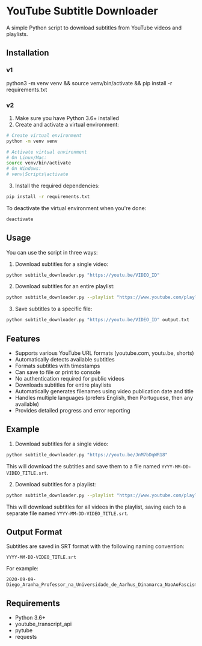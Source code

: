 # YouTube Subtitle Downloader

A simple Python script to download subtitles from YouTube videos and playlists.

## Installation

### v1

python3 -m venv venv && source venv/bin/activate && pip install -r requirements.txt

### v2

1. Make sure you have Python 3.6+ installed
2. Create and activate a virtual environment:
```bash
# Create virtual environment
python -m venv venv

# Activate virtual environment
# On Linux/Mac:
source venv/bin/activate
# On Windows:
# venv\Scripts\activate
```
3. Install the required dependencies:
```bash
pip install -r requirements.txt
```

To deactivate the virtual environment when you're done:
```bash
deactivate
```

## Usage

You can use the script in three ways:

1. Download subtitles for a single video:
```bash
python subtitle_downloader.py "https://youtu.be/VIDEO_ID"
```

2. Download subtitles for an entire playlist:
```bash
python subtitle_downloader.py --playlist "https://www.youtube.com/playlist?list=PLAYLIST_ID"
```

3. Save subtitles to a specific file:
```bash
python subtitle_downloader.py "https://youtu.be/VIDEO_ID" output.txt
```

## Features

- Supports various YouTube URL formats (youtube.com, youtu.be, shorts)
- Automatically detects available subtitles
- Formats subtitles with timestamps
- Can save to file or print to console
- No authentication required for public videos
- Downloads subtitles for entire playlists
- Automatically generates filenames using video publication date and title
- Handles multiple languages (prefers English, then Portuguese, then any available)
- Provides detailed progress and error reporting

## Example

1. Download subtitles for a single video:
```bash
python subtitle_downloader.py "https://youtu.be/JnM7bDqWR18"
```
This will download the subtitles and save them to a file named `YYYY-MM-DD-VIDEO_TITLE.srt`.

2. Download subtitles for a playlist:
```bash
python subtitle_downloader.py --playlist "https://www.youtube.com/playlist?list=PLAYLIST_ID"
```
This will download subtitles for all videos in the playlist, saving each to a separate file named `YYYY-MM-DD-VIDEO_TITLE.srt`.

## Output Format

Subtitles are saved in SRT format with the following naming convention:
```
YYYY-MM-DD-VIDEO_TITLE.srt
```

For example:
```
2020-09-09-Diego_Aranha_Professor_na_Universidade_de_Aarhus_Dinamarca_NaoAoFascismo.srt
```

## Requirements

- Python 3.6+
- youtube_transcript_api
- pytube
- requests

